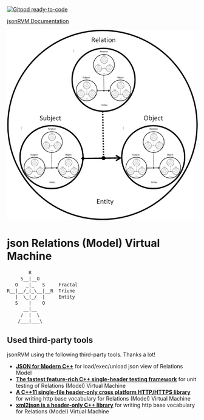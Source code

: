 [![Gitpod ready-to-code](https://img.shields.io/badge/Gitpod-ready--to--code-blue?logo=gitpod)](https://gitpod.io/#https://github.com/netkeep80/jsonrvm)

[jsonRVM Documentation](https://netkeep80.github.io/jsonRVM/)

<p align="center"><img src="doc/set_view.jpg"></p>

# json Relations (Model) Virtual Machine
            R
         S__|__O
       O   _|_   S     Fractal
    R__|__/_|_\__|__R  Triune
       |  \_|_/  |     Entity
       S    |    O     
          __|__
         /  |  \
        /___|___\

## Used third-party tools

jsonRVM using the following third-party tools. Thanks a lot!

- [**JSON for Modern C++**](https://github.com/nlohmann/json) for load/exec/unload json view of Relations Model
- [**The fastest feature-rich C++ single-header testing framework**](https://github.com/onqtam/doctest) for unit testing of Relations (Model) Virtual Machine
- [**A C++11 single-file header-only cross platform HTTP/HTTPS library**](https://github.com/yhirose/cpp-httplib) for writing http base vocabulary for Relations (Model) Virtual Machine
- [**xml2json is a header-only C++ library**](https://github.com/Cheedoong/xml2json) for writing http base vocabulary for Relations (Model) Virtual Machine
